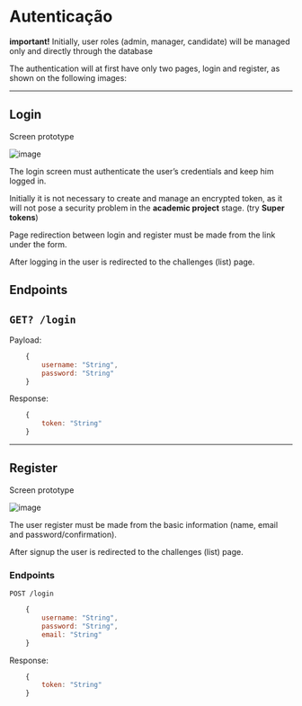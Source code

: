 # Autenticação 
**important!** Initially, user roles (admin, manager, candidate) will be managed only and directly through the database

The authentication will at first have only two pages, login and register, as shown on the following images:

---

## Login
Screen prototype

![image](https://user-images.githubusercontent.com/34667580/170843837-c67f5749-fc86-4cc8-be22-63d61c62673d.png)

The login screen must authenticate the user’s credentials and keep him logged in.

Initially it is not necessary to create and manage an encrypted token, as it will not pose a security problem in the **academic project** stage. (try **Super tokens**)

Page redirection between login and register must be made from the link under the form.

After logging in the user is redirected to the challenges (list) page.


## **Endpoints**
## **`GET? /login`**
Payload:
```js
    {
        username: "String",
        password: "String"
    }
```

Response:
```js
    {
        token: "String"
    }
```


---

## Register
Screen prototype

![image](https://user-images.githubusercontent.com/34667580/170843867-bac8304d-f7d6-4018-ac27-4ea2799db686.png)

The user register must be made from the basic information (name, email and password/confirmation).

After signup the user is redirected to the challenges (list) page.

### **Endpoints**
`POST /login`
```js
    {
        username: "String",
        password: "String",
        email: "String"
    }
```

Response:
```js
    {
        token: "String"
    }
```